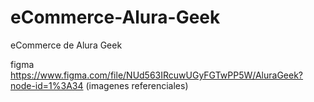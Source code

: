# eCommerce-Alura-Geek
eCommerce de Alura Geek

figma https://www.figma.com/file/NUd563IRcuwUGyFGTwPP5W/AluraGeek?node-id=1%3A34 (imagenes referenciales)
